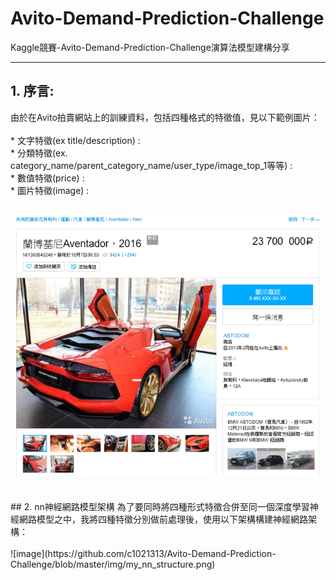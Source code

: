 # Avito-Demand-Prediction-Challenge
Kaggle競賽-Avito-Demand-Prediction-Challenge演算法模型建構分享

------

## 1. 序言: <br>
由於在Avito拍賣網站上的訓練資料，包括四種格式的特徵值，見以下範例圖片：  <br>  <br>
    * 文字特徵(ex title/description) :  <br>
    * 分類特徵(ex. category_name/parent_category_name/user_type/image_top_1等等) :  <br>
    * 數值特徵(price) :   <br>
    * 圖片特徵(image) :  <br>

![image](https://github.com/c1021313/Avito-Demand-Prediction-Challenge/blob/master/img/Avito商品範例.png)
 <br>
------
 <br>
## 2. nn神經網路模型架構
為了要同時將四種形式特徵合併至同一個深度學習神經網路模型之中，我將四種特徵分別做前處理後，使用以下架構構建神經網路架構：  <br> <br>
![image](https://github.com/c1021313/Avito-Demand-Prediction-Challenge/blob/master/img/my_nn_structure.png)
<br><br>

